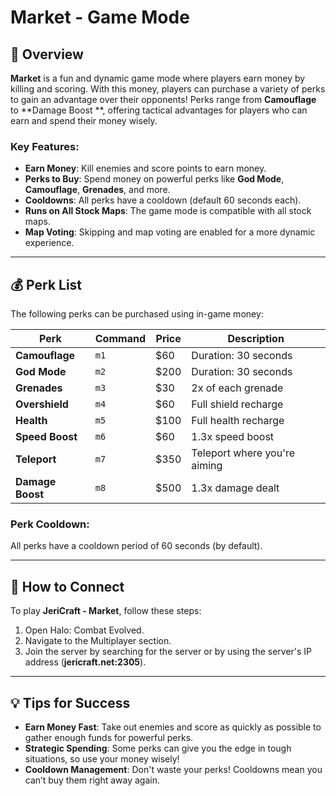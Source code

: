 # Market - Game Mode

## 📝 Overview

**Market** is a fun and dynamic game mode where players earn money by killing and scoring. With this money, players can
purchase a variety of perks to gain an advantage over their opponents! Perks range from **Camouflage** to **Damage Boost
**, offering tactical advantages for players who can earn and spend their money wisely.

### Key Features:

- **Earn Money**: Kill enemies and score points to earn money.
- **Perks to Buy**: Spend money on powerful perks like **God Mode**, **Camouflage**, **Grenades**, and more.
- **Cooldowns**: All perks have a cooldown (default 60 seconds each).
- **Runs on All Stock Maps**: The game mode is compatible with all stock maps.
- **Map Voting**: Skipping and map voting are enabled for a more dynamic experience.

---

## 💰 Perk List

The following perks can be purchased using in-game money:

| **Perk**         | **Command** | **Price** | **Description**              |
|------------------|-------------|-----------|------------------------------|
| **Camouflage**   | `m1`        | $60       | Duration: 30 seconds         |
| **God Mode**     | `m2`        | $200      | Duration: 30 seconds         |
| **Grenades**     | `m3`        | $30       | 2x of each grenade           |
| **Overshield**   | `m4`        | $60       | Full shield recharge         |
| **Health**       | `m5`        | $100      | Full health recharge         |
| **Speed Boost**  | `m6`        | $60       | 1.3x speed boost             |
| **Teleport**     | `m7`        | $350      | Teleport where you're aiming |
| **Damage Boost** | `m8`        | $500      | 1.3x damage dealt            |

### Perk Cooldown:

All perks have a cooldown period of 60 seconds (by default).

---

## 📡 How to Connect

To play **JeriCraft - Market**, follow these steps:

1. Open Halo: Combat Evolved.
2. Navigate to the Multiplayer section.
3. Join the server by searching for the server or by using the server's IP address (**jericraft.net:2305**).

---

## 💡 Tips for Success

- **Earn Money Fast**: Take out enemies and score as quickly as possible to gather enough funds for powerful perks.
- **Strategic Spending**: Some perks can give you the edge in tough situations, so use your money wisely!
- **Cooldown Management**: Don't waste your perks! Cooldowns mean you can’t buy them right away again.
